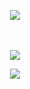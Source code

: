 <p align="center">
  <img src="https://discord.c99.nl/widget/theme-3/587253288366374933.png" />
</p>

<p align="center">
  <br><br>
  <img src="https://github-readme-stats.vercel.app/api/top-langs/?username=w6t&layout=compact&theme=dark"<p align="center">
</p>

<p align="center">
  <img src="https://komarev.com/ghpvc/?username=rixhy1337&color=00FFFF" />
</p>

